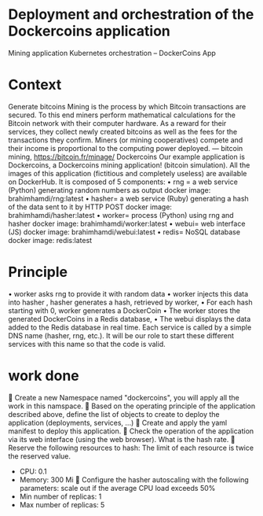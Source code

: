 # Deployment and orchestration of the Dockercoins application
 Mining application Kubernetes orchestration – DockerCoins App

# Context
Generate bitcoins
Mining is the process by which Bitcoin transactions are secured. To this end
miners perform mathematical calculations for the Bitcoin network with their computer hardware. As a reward for their services, they collect newly created bitcoins
as well as the fees for the transactions they confirm.
Miners (or mining cooperatives) compete and their income is
proportional to the computing power deployed.
— bitcoin mining, https://bitcoin.fr/minage/
Dockercoins
Our example application is Dockercoins, a Dockercoins mining application!
(bitcoin simulation).
All the images of this application (fictitious and completely useless) are available on
DockerHub. It is composed of 5 components:
• rng = a web service (Python) generating random numbers as output
docker image: brahimhamdi/rng:latest
• hasher= a web service (Ruby) generating a hash of the data sent to it by HTTP POST
docker image: brahimhamdi/hasher:latest
• worker= process (Python) using rng and hasher
docker image: brahimhamdi/worker:latest
• webui= web interface (JS)
docker image: brahimhamdi/webui:latest
• redis= NoSQL database
docker image: redis:latest
# Principle
• worker asks rng to provide it with random data
• worker injects this data into hasher , hasher generates a hash, retrieved by worker,
• For each hash starting with 0, worker generates a DockerCoin
• The worker stores the generated DockerCoins in a Redis database,
• The webui displays the data added to the Redis database in real time.
Each service is called by a simple DNS name (hasher, rng, etc.). It will be our role to
start these different services with this name so that the code is valid.
# work done
 Create a new Namespace named "dockercoins", you will apply all the
work in this namspace.
 Based on the operating principle of the application described above, define
the list of objects to create to deploy the application (deployments, services, ...)
 Create and apply the yaml manifest to deploy this application.
 Check the operation of the application via its web interface (using the
web browser). What is the hash rate.
 Reserve the following resources to hash: The limit of each resource is twice the reserved value.
- CPU: 0.1
- Memory: 300 Mi
 Configure the hasher autoscaling with the following parameters: scale out if the average CPU load exceeds 50%
- Min number of replicas: 1
- Max number of replicas: 5
